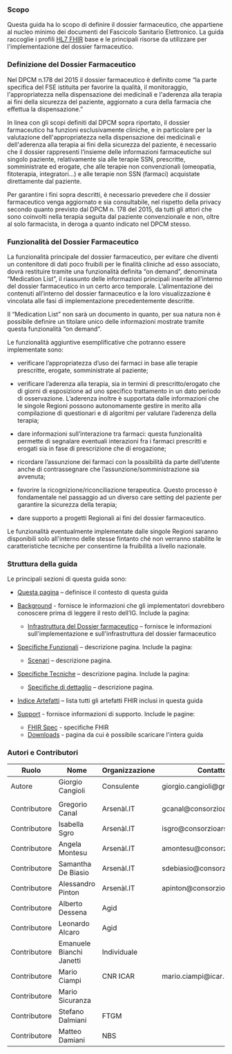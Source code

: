 ### Scopo

Questa guida ha lo scopo di definire il dossier farmaceutico, che appartiene al nucleo minimo dei documenti del Fascicolo Sanitario Elettronico.
La guida raccoglie i profili [HL7 FHIR](http://hl7.org/fhir) base e le principali risorse da utilizzare per l'implementazione del dossier farmaceutico.

### Definizione del Dossier Farmaceutico

Nel DPCM n.178 del 2015 il dossier farmaceutico è definito come “la parte specifica del FSE istituita per favorire la qualità, il monitoraggio, l'appropriatezza nella dispensazione dei medicinali e l'aderenza alla terapia ai fini della sicurezza del paziente, aggiornato a cura della farmacia che effettua la dispensazione.”

In linea con gli scopi definiti dal DPCM sopra riportato, il dossier farmaceutico ha funzioni esclusivamente cliniche, e in particolare per la valutazione dell'appropriatezza nella dispensazione dei medicinali e dell'aderenza alla terapia ai fini della sicurezza del paziente, è necessario che il dossier rappresenti l’insieme delle informazioni farmaceutiche sul singolo paziente, relativamente sia alle terapie SSN, prescritte, somministrate ed erogate, che alle terapie non convenzionali (omeopatia, fitoterapia, integratori…) e alle terapie non SSN (farmaci) acquistate direttamente dal paziente.

Per garantire i fini sopra descritti, è necessario prevedere che il dossier farmaceutico venga aggiornato e sia consultabile, nel rispetto della privacy secondo quanto previsto dal DPCM n. 178 del 2015, da tutti gli attori che sono coinvolti nella terapia seguita dal paziente convenzionale e non, oltre al solo farmacista, in deroga a quanto indicato nel DPCM stesso.

### Funzionalità del Dossier Farmaceutico

La funzionalità principale del dossier farmaceutico, per evitare che diventi un contenitore di dati poco fruibili per le finalità cliniche ad esso associato, dovrà restituire tramite una funzionalità definita “on demand”, denominata “Medication List”, il riassunto delle informazioni principali inserite all’interno del dossier farmaceutico in un certo arco temporale. L’alimentazione dei contenuti all’interno del dossier farmaceutico e la loro visualizzazione è vincolata alle fasi di implementazione precedentemente descritte.

Il “Medication List” non sarà un documento in quanto, per sua natura non è possibile definire un titolare unico delle informazioni mostrate tramite questa funzionalità “on demand”.

Le funzionalità aggiuntive esemplificative che potranno essere implementate sono:
  - verificare l’appropriatezza d’uso dei farmaci in base alle terapie prescritte, erogate, somministrate al paziente;

  - verificare l’aderenza alla terapia, sia in termini di prescritto/erogato che di giorni di esposizione ad uno specifico trattamento in un dato periodo di osservazione. L’aderenza inoltre è supportata dalle informazioni che le singole Regioni possono autonomamente gestire in merito alla compilazione di questionari e di algoritmi per valutare l’aderenza della terapia;
  - dare informazioni sull’interazione tra farmaci: questa funzionalità permette di segnalare eventuali interazioni fra i farmaci prescritti e erogati sia in fase di prescrizione che di erogazione;
  - ricordare l’assunzione dei farmaci con la possibilità da parte dell’utente anche di contrassegnare che l’assunzione/somministrazione sia avvenuta;
  - favorire la ricognizione/riconciliazione terapeutica. Questo processo è fondamentale nel passaggio ad un diverso care setting del paziente per garantire la sicurezza della terapia;
  - dare supporto a progetti Regionali ai fini del dossier farmaceutico.  

Le funzionalità eventualmente implementate dalle singole Regioni saranno disponibili solo all'interno delle stesse fintanto ché non verranno stabilite le caratteristiche tecniche per consentirne la fruibilità a livello nazionale.

### Struttura della guida

Le principali sezioni di questa guida sono:

  - [Questa pagina](index.html) – definisce il contesto di questa guida

  - [Background](design.html) - fornisce le informazioni che gli implementatori dovrebbero conoscere prima di leggere il resto dell’IG. Include la pagina:
    
      - [Infrastruttura del Dossier farmaceutico](design.html) – fornisce le informazioni sull'implementazione e sull'infrastruttura del dossier farmaceutico

  - [Specifiche Funzionali](scenario.html) – descrizione pagina. Include la pagina:
  
      - [Scenari](spec.htm) – descrizione pagina.
      
  - [Specifiche Tecniche](spec.html) – descrizione pagina. Include la pagina:
  
      - [Specifiche di dettaglio](scenario.htm) – descrizione pagina.
      
  - [Indice Artefatti](artifacts.html) – lista tutti gli artefatti FHIR inclusi in questa guida

  - [Support](downloads.html) - fornisce informazioni di supporto. Include le pagine:
  
      - [FHIR Spec](http://hl7.org/fhir/R4/index.html) - specifiche FHIR
      - [Downloads](downloads.html) - pagina da cui è possibile scaricare l'intera guida

### Autori e Contributori

<table>
<thead>
<tr class="header">
<th>Ruolo</th>
<th>Nome</th>
<th>Organizzazione</th>
<th>Contatto</th>
</tr>
</thead>
<tbody>
<tr class="odd">
<td>Autore</td>
<td>Giorgio Cangioli</td>
<td>Consulente</td>
<td>giorgio.cangioli@gmail.com</td>
</tr>
<tr class="even">
<td></td>
<td></td>
<td></td>
<td></td>
</tr>
<tr class="odd">
<td>Contributore</td>
<td>Gregorio Canal</td>
<td>Arsenàl.IT</td>
<td>gcanal@consorzioarsenal.it</td>
</tr>
<tr class="even">
<td>Contributore</td>
<td>Isabella Sgro</td>
<td>Arsenàl.IT</td>
<td>isgro@consorzioarsenal.it</td>
</tr>
<tr class="odd">
<td>Contributore</td>
<td>Angela Montesu</td>
<td>Arsenàl.IT</td>
<td>amontesu@consorzioarsenal.it</td>
</tr>
<tr class="even">
<td>Contributore</td>
<td>Samantha De Biasio</td>
<td>Arsenàl.IT</td>
<td>sdebiasio@consorzioarsenal.it</td>
</tr>
<tr class="odd">
<td>Contributore</td>
<td>Alessandro Pinton</td>
<td>Arsenàl.IT</td>
<td>apinton@consorzioarsenal.it</td>
</tr>
<tr class="even">
<td>Contributore</td>
<td>Alberto Dessena</td>
<td>Agid</td>
<td></td>
</tr>
<tr class="odd">
<td>Contributore</td>
<td>Leonardo Alcaro</td>
<td>Agid</td>
<td></td>
</tr>
<tr class="even">
<td>Contributore</td>
<td>Emanuele Bianchi Janetti</td>
<td>Individuale</td>
<td></td>
</tr>
<tr class="odd">
<td>Contributore</td>
<td>Mario Ciampi</td>
<td>CNR ICAR</td>
<td>mario.ciampi@icar.cnr.it</td>
</tr>
<tr class="even">
<td>Contributore</td>
<td>Mario Sicuranza</td>
<td></td>
<td></td>
</tr>
<tr class="odd">
<td>Contributore</td>
<td>Stefano Dalmiani</td>
<td>FTGM</td>
<td></td>
</tr>
<tr class="even">
<td>Contributore</td>
<td>Matteo Damiani</td>
<td>NBS</td>
<td></td>
</tr>
</tbody>
</table>
